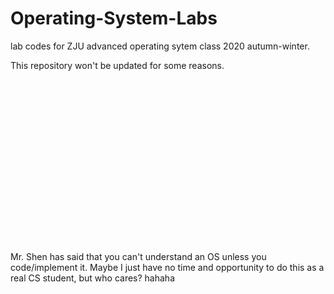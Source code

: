 # Operating-System-Labs
lab codes for ZJU advanced operating sytem class 2020 autumn-winter.

This repository won't be updated for some reasons.
<br><br><br><br><br><br><br><br><br><br><br><br><br><br><br><br><br><br>
Mr. Shen has said that you can't understand an OS unless you code/implement it.
Maybe I just have no time and opportunity to do this as a real CS student, but who cares? hahaha
